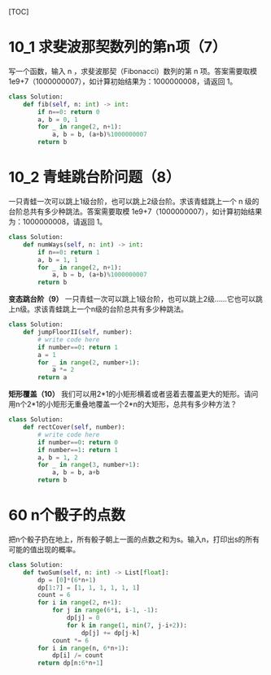 [TOC]

# 10_1 求斐波那契数列的第n项（7）

写一个函数，输入 n ，求斐波那契（Fibonacci）数列的第 n 项。答案需要取模 1e9+7（1000000007），如计算初始结果为：1000000008，请返回 1。
```python
class Solution:
    def fib(self, n: int) -> int:
        if n==0: return 0
        a, b = 0, 1
        for _ in range(2, n+1):
            a, b = b, (a+b)%1000000007
        return b
```
# 10_2 青蛙跳台阶问题（8）
一只青蛙一次可以跳上1级台阶，也可以跳上2级台阶。求该青蛙跳上一个 n 级的台阶总共有多少种跳法。答案需要取模 1e9+7（1000000007），如计算初始结果为：1000000008，请返回 1。
```python
class Solution:
    def numWays(self, n: int) -> int:
        if n==0: return 1
        a, b = 1, 1
        for _ in range(2, n+1):
            a, b = b, (a+b)%1000000007
        return b
```
**变态跳台阶（9）**
一只青蛙一次可以跳上1级台阶，也可以跳上2级……它也可以跳上n级。求该青蛙跳上一个n级的台阶总共有多少种跳法。
```python
class Solution:
    def jumpFloorII(self, number):
        # write code here
        if number==0: return 1
        a = 1
        for _ in range(2, number+1):
            a *= 2
        return a
```
**矩形覆盖（10）**
我们可以用2\*1的小矩形横着或者竖着去覆盖更大的矩形。请问用n个2\*1的小矩形无重叠地覆盖一个2\*n的大矩形，总共有多少种方法？
```python
class Solution:
    def rectCover(self, number):
        # write code here
        if number==0: return 0
        if number==1: return 1
        a, b = 1, 2
        for _ in range(3, number+1):
            a, b = b, a+b
        return b
```
# 60 n个骰子的点数
把n个骰子扔在地上，所有骰子朝上一面的点数之和为s。输入n，打印出s的所有可能的值出现的概率。
```python
class Solution:
    def twoSum(self, n: int) -> List[float]:
        dp = [0]*(6*n+1)
        dp[1:7] = [1, 1, 1, 1, 1, 1]
        count = 6
        for i in range(2, n+1):
            for j in range(6*i, i-1, -1):
                dp[j] = 0
                for k in range(1, min(7, j-i+2)):
                    dp[j] += dp[j-k]
            count *= 6
        for i in range(n, 6*n+1):
            dp[i] /= count
        return dp[n:6*n+1]
```